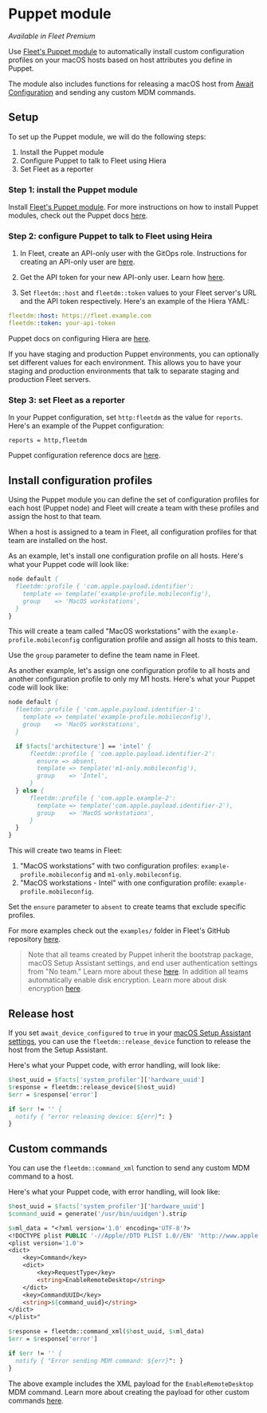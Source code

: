 # Puppet module

_Available in Fleet Premium_

Use [Fleet's Puppet module](https://forge.puppet.com/modules/fleetdm/fleetdm/readme) to automatically install custom configuration profiles on your macOS hosts based on host attributes you define in Puppet.

The module also includes functions for releasing a macOS host from [Await Configuration](https://developer.apple.com/documentation/devicemanagement/release_device_from_await_configuration) and sending any custom MDM commands.

## Setup

To set up the Puppet module, we will do the following steps:

1. Install the Puppet module
2. Configure Puppet to talk to Fleet using Hiera
3. Set Fleet as a reporter

### Step 1: install the Puppet module

Install [Fleet's Puppet module](https://forge.puppet.com/modules/fleetdm/fleetdm/readme). For more instructions on how to install Puppet modules, check out the Puppet docs [here](https://www.puppet.com/docs/puppet/8/modules_installing.html).

### Step 2: configure Puppet to talk to Fleet using Heira

1. In Fleet, create an API-only user with the GitOps role. Instructions for creating an API-only user are [here](./fleetctl-CLI.md#create-an-api-only-user).

2. Get the API token for your new API-only user. Learn how [here](./fleetctl-CLI.md#get-the-api-token-of-an-api-only-user).

3. Set `fleetdm::host` and `fleetdm::token` values to your Fleet server's URL and the API token respectively. Here's an example of the Hiera YAML:

```yaml
fleetdm::host: https://fleet.example.com
fleetdm::token: your-api-token 
```

Puppet docs on configuring Hiera are [here](https://www.puppet.com/docs/puppet/6/hiera_config_yaml_5.html).

If you have staging and production Puppet environments, you can optionally set different values for each environment. This allows you to have your staging and production environments that talk to separate staging and production Fleet servers.

### Step 3: set Fleet as a reporter

In your Puppet configuration, set `http:fleetdm` as the value for `reports`. Here's an example of the Puppet configuration:

```
reports = http,fleetdm
```

Puppet configuration reference docs are [here](https://www.puppet.com/docs/puppet/7/configuration#reports).

## Install configuration profiles

Using the Puppet module you can define the set of configuration profiles for each host (Puppet node) and Fleet will create a team with these profiles and assign the host to that team.

When a host is assigned to a team in Fleet, all configuration profiles for that team are installed on the host.

As an example, let's install one configuration profile on all hosts. Here's what your Puppet code will look like:

```pp
node default {
  fleetdm::profile { 'com.apple.payload.identifier':
    template => template('example-profile.mobileconfig'),
    group    => 'MacOS workstations',
  }
}
```

This will create a team called "MacOS workstations" with the `example-profile.mobileconfig` configuration profile and assign all hosts to this team.

Use the `group` parameter to define the team name in Fleet.

As another example, let's assign one configuration profile to all hosts and another configuration profile to only my M1 hosts. Here's what your Puppet code will look like:

```pp
node default {
  fleetdm::profile { 'com.apple.payload.identifier-1':
    template => template('example-profile.mobileconfig'),
    group    => 'MacOS workstations',
  }

  if $facts['architecture'] == 'intel' {
      fleetdm::profile { 'com.apple.payload.identifier-2':
        ensure => absent,
        template => template('m1-only.mobileconfig'),
        group    => 'Intel',
      }
  } else {
      fleetdm::profile { 'com.apple.example-2':
        template => template('com.apple.payload.identifier-2'),
        group    => 'MacOS workstations',
      }
  }
}
```

This will create two teams in Fleet: 

1. "MacOS workstations" with two configuration profiles: `example-profile.mobileconfig` and `m1-only.mobileconfig`.
2. "MacOS workstations - Intel" with one configuration profile: `example-profile.mobileconfig`.

Set the `ensure` parameter to `absent` to create teams that exclude specific profiles.

For more examples check out the `examples/` folder in Fleet's GitHub repository [here](https://github.com/fleetdm/fleet/tree/main/ee/tools/puppet/fleetdm/examples).

> Note that all teams created by Puppet inherit the bootstrap package, macOS Setup Assistant settings, and end user authentication settings from "No team." Learn more about these [here](./mdm-setup.md). In addition all teams automatically enable disk encryption. Learn more about disk encryption [here](./MDM-disk-encryption.md).

## Release host

If you set `await_device_configured` to `true` in your [macOS Setup Assistant settings](./mdm-setup.md#macos-setup-assistant), you can use the `fleetdm::release_device` function to release the host from the Setup Assistant. 

Here's what your Puppet code, with error handling, will look like:

```pp
$host_uuid = $facts['system_profiler']['hardware_uuid']
$response = fleetdm::release_device($host_uuid)
$err = $response['error']

if $err != '' {
  notify { "error releasing device: ${err}": }
}
```

## Custom commands

You can use the `fleetdm::command_xml` function to send any custom MDM command to a host.

Here's what your Puppet code, with error handling, will look like:

```pp
$host_uuid = $facts['system_profiler']['hardware_uuid']
$command_uuid = generate('/usr/bin/uuidgen').strip

$xml_data = "<?xml version='1.0' encoding='UTF-8'?>
<!DOCTYPE plist PUBLIC '-//Apple//DTD PLIST 1.0//EN' 'http://www.apple.com/DTDs/PropertyList-1.0.dtd'>
<plist version='1.0'>
<dict>
    <key>Command</key>
    <dict>
        <key>RequestType</key>
        <string>EnableRemoteDesktop</string>
    </dict>
    <key>CommandUUID</key>
    <string>${command_uuid}</string>
</dict>
</plist>"

$response = fleetdm::command_xml($host_uuid, $xml_data)
$err = $response['error']

if $err != '' {
  notify { "Error sending MDM command: ${err}": }
}
```

The above example includes the XML payload for the `EnableRemoteDesktop` MDM command. Learn more about creating the payload for other custom commands [here](./MDM-commands.md).

<meta name="category" value="guides">
<meta name="authorGitHubUsername" value="noahtalerman">
<meta name="authorFullName" value="Noah Talerman">
<meta name="publishedOn" value="2024-05-24">
<meta name="articleTitle" value="Puppet module">
<meta name="description" value="Learn how to use Fleet's Puppet module to automatically assign custom configuration profiles on your macOS hosts.">
